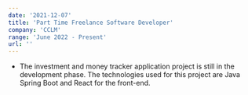 ```yaml
---
date: '2021-12-07'
title: 'Part Time Freelance Software Developer'
company: 'CCLM'
range: 'June 2022 - Present'
url: ''
---
```


- The investment and money tracker application project is still in the development phase. The technologies used for this project are Java Spring Boot and React for the front-end.  
